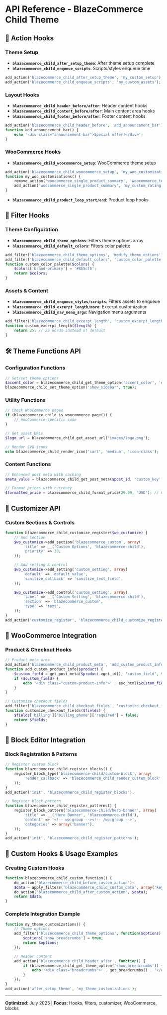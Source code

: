 # API Reference - BlazeCommerce Child Theme

## 🔗 Action Hooks

### Theme Setup
- **`blazecommerce_child_after_setup_theme`**: After theme setup complete
- **`blazecommerce_child_enqueue_scripts`**: Scripts/styles enqueue time

```php
add_action('blazecommerce_child_after_setup_theme', 'my_custom_setup');
add_action('blazecommerce_child_enqueue_scripts', 'my_custom_assets');
```

### Layout Hooks
- **`blazecommerce_child_header_before/after`**: Header content hooks
- **`blazecommerce_child_content_before/after`**: Main content area hooks
- **`blazecommerce_child_footer_before/after`**: Footer content hooks

```php
add_action('blazecommerce_child_header_before', 'add_announcement_bar');
function add_announcement_bar() {
    echo '<div class="announcement-bar">Special offer!</div>';
}
```

### WooCommerce Hooks
- **`blazecommerce_child_woocommerce_setup`**: WooCommerce theme setup

```php
add_action('blazecommerce_child_woocommerce_setup', 'my_woo_customizations');
function my_woo_customizations() {
    remove_action('woocommerce_single_product_summary', 'woocommerce_template_single_rating', 10);
    add_action('woocommerce_single_product_summary', 'my_custom_rating', 10);
}
```

- **`blazecommerce_child_product_loop_start/end`**: Product loop hooks

## 🔧 Filter Hooks

### Theme Configuration
- **`blazecommerce_child_theme_options`**: Filters theme options array
- **`blazecommerce_child_default_colors`**: Filters color palette

```php
add_filter('blazecommerce_child_theme_options', 'modify_theme_options');
add_filter('blazecommerce_child_default_colors', 'custom_color_palette');
function custom_color_palette($colors) {
    $colors['brand-primary'] = '#8b5cf6';
    return $colors;
}
```

### Assets & Content
- **`blazecommerce_child_enqueue_styles/scripts`**: Filters assets to enqueue
- **`blazecommerce_child_excerpt_length/more`**: Excerpt customization
- **`blazecommerce_child_nav_menu_args`**: Navigation menu arguments

```php
add_filter('blazecommerce_child_excerpt_length', 'custom_excerpt_length');
function custom_excerpt_length($length) {
    return 25; // 25 words instead of default
}
```

## 🛠️ Theme Functions API

### Configuration Functions
```php
// Get/set theme options
$accent_color = blazecommerce_child_get_theme_option('accent_color', '#007cba');
blazecommerce_child_set_theme_option('show_sidebar', true);
```

### Utility Functions
```php
// Check WooCommerce pages
if (blazecommerce_child_is_woocommerce_page()) {
    // WooCommerce-specific code
}

// Get asset URLs
$logo_url = blazecommerce_child_get_asset_url('images/logo.png');

// Render SVG icons
echo blazecommerce_child_render_icon('cart', 'medium', 'icon-class');
```

### Content Functions
```php
// Enhanced post meta with caching
$meta_value = blazecommerce_child_get_post_meta($post_id, 'custom_key', true);

// Format prices with currency
$formatted_price = blazecommerce_child_format_price(29.99, 'USD'); // Output: $29.99
```

## 🎨 Customizer API

### Custom Sections & Controls
```php
function blazecommerce_child_customize_register($wp_customize) {
    // Add section
    $wp_customize->add_section('blazecommerce_custom', array(
        'title' => __('Custom Options', 'blazecommerce-child'),
        'priority' => 30,
    ));

    // Add setting & control
    $wp_customize->add_setting('custom_setting', array(
        'default' => 'default_value',
        'sanitize_callback' => 'sanitize_text_field',
    ));

    $wp_customize->add_control('custom_setting', array(
        'label' => __('Custom Setting', 'blazecommerce-child'),
        'section' => 'blazecommerce_custom',
        'type' => 'text',
    ));
}
add_action('customize_register', 'blazecommerce_child_customize_register');
```

## 🛒 WooCommerce Integration

### Product & Checkout Hooks
```php
// Product meta area
add_action('blazecommerce_child_product_meta', 'add_custom_product_info');
function add_custom_product_info($product) {
    $custom_field = get_post_meta($product->get_id(), 'custom_field', true);
    if ($custom_field) {
        echo '<div class="custom-product-info">' . esc_html($custom_field) . '</div>';
    }
}

// Customize checkout fields
add_filter('blazecommerce_child_checkout_fields', 'customize_checkout_fields');
function customize_checkout_fields($fields) {
    $fields['billing']['billing_phone']['required'] = false;
    return $fields;
}
```

## 📝 Block Editor Integration

### Block Registration & Patterns
```php
// Register custom block
function blazecommerce_child_register_blocks() {
    register_block_type('blazecommerce-child/custom-block', array(
        'render_callback' => 'blazecommerce_child_render_custom_block',
    ));
}
add_action('init', 'blazecommerce_child_register_blocks');

// Register block pattern
function blazecommerce_child_register_patterns() {
    register_block_pattern('blazecommerce-child/hero-banner', array(
        'title' => __('Hero Banner', 'blazecommerce-child'),
        'content' => '<!-- wp:group --><!-- /wp:group -->',
        'categories' => array('banner'),
    ));
}
add_action('init', 'blazecommerce_child_register_patterns');
```

## 🔗 Custom Hooks & Usage Examples

### Creating Custom Hooks
```php
function blazecommerce_child_custom_function() {
    do_action('blazecommerce_child_before_custom_action');
    $data = apply_filters('blazecommerce_child_custom_data', array('key' => 'value'));
    do_action('blazecommerce_child_after_custom_action', $data);
    return $data;
}
```

### Complete Integration Example
```php
function my_theme_customizations() {
    // Theme options
    add_filter('blazecommerce_child_theme_options', function($options) {
        $options['show_breadcrumbs'] = true;
        return $options;
    });

    // Header content
    add_action('blazecommerce_child_header_after', function() {
        if (blazecommerce_child_get_theme_option('show_breadcrumbs')) {
            echo '<div class="breadcrumbs">' . get_breadcrumbs() . '</div>';
        }
    });
}
add_action('after_setup_theme', 'my_theme_customizations');
```

---
**Optimized**: July 2025 | **Focus**: Hooks, filters, customizer, WooCommerce, blocks
